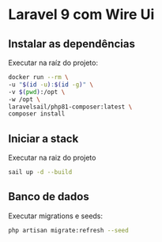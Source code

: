 # Laravel 9 com Wire Ui

## Instalar as dependências

Executar na raíz do projeto:

```bash
docker run --rm \
-u "$(id -u):$(id -g)" \
-v $(pwd):/opt \
-w /opt \
laravelsail/php81-composer:latest \
composer install
```

## Iniciar a stack

Executar na raiz do projeto

```bash
sail up -d --build
```

## Banco de dados

Executar migrations e seeds:

```bash
php artisan migrate:refresh --seed
```
